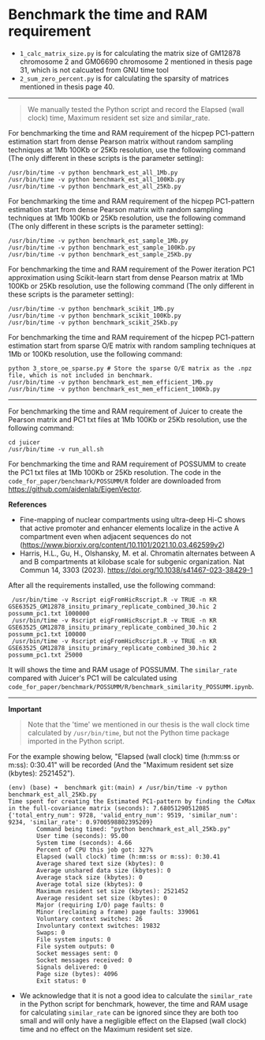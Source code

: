 # Benchmark the time and RAM requirement

* `1_calc_matrix_size.py` is for calculating the matrix size of GM12878 chromosome 2 and GM06690 chromosome 2 mentioned in thesis page 31, which is not calcuated from GNU time tool
* `2_sum_zero_percent.py` is for calculating the sparsity of matrices mentioned in thesis page 40.

---

> We manually tested the Python script and record the Elapsed (wall clock) time, Maximum resident set size and similar_rate.

For benchmarking the time and RAM requirement of the hicpep PC1-pattern estimation start from dense Pearson matrix without random sampling techniques at 1Mb 100Kb or 25Kb resolution, use the following command (The only different in these scripts is the parameter setting):

```shell
/usr/bin/time -v python benchmark_est_all_1Mb.py 
/usr/bin/time -v python benchmark_est_all_100Kb.py 
/usr/bin/time -v python benchmark_est_all_25Kb.py 
```

For benchmarking the time and RAM requirement of the hicpep PC1-pattern estimation start from dense Pearson matrix with random sampling techniques at 1Mb 100Kb or 25Kb resolution, use the following command (The only different in these scripts is the parameter setting):

```shell
/usr/bin/time -v python benchmark_est_sample_1Mb.py 
/usr/bin/time -v python benchmark_est_sample_100Kb.py 
/usr/bin/time -v python benchmark_est_sample_25Kb.py 
```

For benchmarking the time and RAM requirement of the Power iteration PC1 approximation using Scikit-learn start from dense Pearson matrix  at 1Mb 100Kb or 25Kb resolution, use the following command (The only different in these scripts is the parameter setting):

```shell
/usr/bin/time -v python benchmark_scikit_1Mb.py 
/usr/bin/time -v python benchmark_scikit_100Kb.py 
/usr/bin/time -v python benchmark_scikit_25Kb.py 
```

For benchmarking the time and RAM requirement of the hicpep PC1-pattern estimation start from sparse O/E matrix with random sampling techniques at 1Mb or 100Kb resolution, use the following command:

```shell
python 3_store_oe_sparse.py # Store the sparse O/E matrix as the .npz file, which is not included in benchmark.
/usr/bin/time -v python benchmark_est_mem_efficient_1Mb.py
/usr/bin/time -v python benchmark_est_mem_efficient_100Kb.py
```

---
For benchmarking the time and RAM requirement of Juicer to create the Pearson matrix and PC1 txt files at 1Mb 100Kb or 25Kb resolution, use the following command:

```shell
cd juicer
/usr/bin/time -v run_all.sh
```

For benchmarking the time and RAM requirement of POSSUMM to create the PC1 txt files at 1Mb 100Kb or 25Kb resolution. The code in the `code_for_paper/benchmark/POSSUMM/R` folder are downloaded from <https://github.com/aidenlab/EigenVector>.

**References**  

* Fine-mapping of nuclear compartments using ultra-deep Hi-C shows that active promoter and enhancer elements localize in the active A compartment even when adjacent sequences do not (<https://www.biorxiv.org/content/10.1101/2021.10.03.462599v2>)
* Harris, H.L., Gu, H., Olshansky, M. et al. Chromatin alternates between A and B compartments at kilobase scale for subgenic organization. Nat Commun 14, 3303 (2023). <https://doi.org/10.1038/s41467-023-38429-1>

After all the requirements installed, use the following command:

```shell
 /usr/bin/time -v Rscript eigFromHicRscript.R -v TRUE -n KR GSE63525_GM12878_insitu_primary_replicate_combined_30.hic 2 possumm_pc1.txt 1000000
 /usr/bin/time -v Rscript eigFromHicRscript.R -v TRUE -n KR GSE63525_GM12878_insitu_primary_replicate_combined_30.hic 2 possumm_pc1.txt 100000
 /usr/bin/time -v Rscript eigFromHicRscript.R -v TRUE -n KR GSE63525_GM12878_insitu_primary_replicate_combined_30.hic 2 possumm_pc1.txt 25000
```

It will shows the time and RAM usage of POSSUMM. The `similar_rate` compared with Juicer's PC1 will be calculated using `code_for_paper/benchmark/POSSUMM/R/benchmark_similarity_POSSUMM.ipynb`.

---
**Important**

> Note that the 'time' we mentioned in our thesis is the wall clock time calculated by `/usr/bin/time`, but not the Python time package imported in the Python script.

For the example showing below, "Elapsed (wall clock) time (h:mm:ss or m:ss): 0:30.41" will be recorded (And the "Maximum resident set size (kbytes): 2521452").

```code
(env) (base) ➜  benchmark git:(main) ✗ /usr/bin/time -v python benchmark_est_all_25Kb.py  
Time spent for creating the Estimated PC1-pattern by finding the CxMax in the full-covariance matrix (seconds): 7.68051290512085
{'total_entry_num': 9728, 'valid_entry_num': 9519, 'similar_num': 9234, 'similar_rate': 0.9700598802395209}
        Command being timed: "python benchmark_est_all_25Kb.py"
        User time (seconds): 95.00
        System time (seconds): 4.66
        Percent of CPU this job got: 327%
        Elapsed (wall clock) time (h:mm:ss or m:ss): 0:30.41
        Average shared text size (kbytes): 0
        Average unshared data size (kbytes): 0
        Average stack size (kbytes): 0
        Average total size (kbytes): 0
        Maximum resident set size (kbytes): 2521452
        Average resident set size (kbytes): 0
        Major (requiring I/O) page faults: 0
        Minor (reclaiming a frame) page faults: 339061
        Voluntary context switches: 26
        Involuntary context switches: 19832
        Swaps: 0
        File system inputs: 0
        File system outputs: 0
        Socket messages sent: 0
        Socket messages received: 0
        Signals delivered: 0
        Page size (bytes): 4096
        Exit status: 0
```

* We acknowledge that it is not a good idea to calculate the `similar_rate` in the Python script for benchmark, however, the time and RAM usage for calculating `similar_rate` can be ignored since they are both too small and will only have a negligible effect on the Elapsed (wall clock) time and no effect on the Maximum resident set size.
